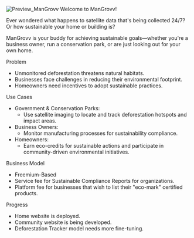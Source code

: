 ![Preview_ManGrovv](https://github.com/user-attachments/assets/c36a2ad4-9aa4-46e4-a719-2b10e01b44a9)
Welcome to ManGrovv!  

Ever wondered what happens to satellite data that's being collected 24/7?  
Or how sustainable your home or building is?  

ManGrovv is your buddy for achieving sustainable goals—whether you're a business owner, run a conservation park, or are just looking out for your own home.  

Problem  
- Unmonitored deforestation threatens natural habitats.  
- Businesses face challenges in reducing their environmental footprint.  
- Homeowners need incentives to adopt sustainable practices.  

Use Cases  
- Government & Conservation Parks:  
  - Use satellite imaging to locate and track deforestation hotspots and impact areas.  
- Business Owners:  
  - Monitor manufacturing processes for sustainability compliance.  
- Homeowners:  
  - Earn eco-credits for sustainable actions and participate in community-driven environmental initiatives.  

Business Model  
- Freemium-Based  
- Service fee for Sustainable Compliance Reports for organizations.  
- Platform fee for businesses that wish to list their "eco-mark" certified products.  

Progress  
- Home website is deployed.  
- Community website is being developed.  
- Deforestation Tracker model needs more fine-tuning.


